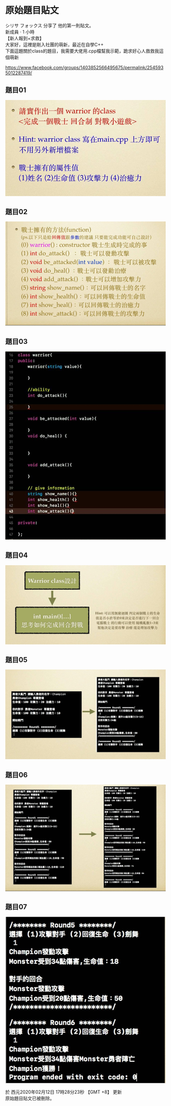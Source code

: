 # 原始題目貼文

シリサ フォックス 分享了 他的第一則貼文。  
新成員 · 1 小時  
【新人報到+求救】  
大家好，這裡是剛入社團的萌新，最近在自學C++  
下面這題關於class的題目，我需要大佬用.cpp檔幫我示範，跪求好心人救救我這個萌新  

https://www.facebook.com/groups/1403852566495675/permalink/2545935012287419/

## 題目01
![題目01](題目01.jpg)

## 題目02
![題目02](題目02.jpg)

## 題目03
![題目03](題目03.jpg)

## 題目04
![題目04](題目04.jpg)

## 題目05
![題目05](題目05.jpg)

## 題目06
![題目06](題目06.jpg)

## 題目07
![題目07](題目07.jpg)

於 西元2020年02月12日 17時28分23秒 【GMT +8】 更新  
原始題目貼文已被刪除。
